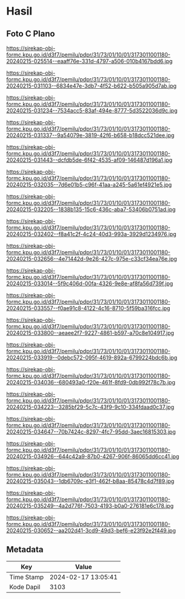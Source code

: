 # Hasil

## Foto C Plano

https://sirekap-obj-formc.kpu.go.id/d3f7/pemilu/pdpr/31/73/01/10/01/3173011001180-20240215-025514--eaaff76e-331d-4797-a506-010b4167bdd6.jpg

https://sirekap-obj-formc.kpu.go.id/d3f7/pemilu/pdpr/31/73/01/10/01/3173011001180-20240215-031103--6834e47e-3db7-4f52-b622-b505a905d7ab.jpg

https://sirekap-obj-formc.kpu.go.id/d3f7/pemilu/pdpr/31/73/01/10/01/3173011001180-20240215-031234--7534acc5-83af-494e-8777-5d3522036d9c.jpg

https://sirekap-obj-formc.kpu.go.id/d3f7/pemilu/pdpr/31/73/01/10/01/3173011001180-20240215-031337--9a54079e-3819-42f6-b658-b18dcc521dee.jpg

https://sirekap-obj-formc.kpu.go.id/d3f7/pemilu/pdpr/31/73/01/10/01/3173011001180-20240215-031443--dcfdb5de-6f42-4535-af09-146487d196a1.jpg

https://sirekap-obj-formc.kpu.go.id/d3f7/pemilu/pdpr/31/73/01/10/01/3173011001180-20240215-032035--7d6e01b5-c96f-41aa-a245-5a61ef4921e5.jpg

https://sirekap-obj-formc.kpu.go.id/d3f7/pemilu/pdpr/31/73/01/10/01/3173011001180-20240215-032205--1838b135-15c6-436c-aba7-53406b0751ad.jpg

https://sirekap-obj-formc.kpu.go.id/d3f7/pemilu/pdpr/31/73/01/10/01/3173011001180-20240215-032402--f8a41c2f-4c24-40d3-993a-3929d1234976.jpg

https://sirekap-obj-formc.kpu.go.id/d3f7/pemilu/pdpr/31/73/01/10/01/3173011001180-20240215-032656--4e71442d-9e26-427c-975e-c33cf34ea76e.jpg

https://sirekap-obj-formc.kpu.go.id/d3f7/pemilu/pdpr/31/73/01/10/01/3173011001180-20240215-033014--5f9c406d-00fa-4326-9e8e-af8fa56d739f.jpg

https://sirekap-obj-formc.kpu.go.id/d3f7/pemilu/pdpr/31/73/01/10/01/3173011001180-20240215-033557--f0ae91c8-4122-4c16-8710-5f59ba316fcc.jpg

https://sirekap-obj-formc.kpu.go.id/d3f7/pemilu/pdpr/31/73/01/10/01/3173011001180-20240215-033800--aeaee2f7-9227-4861-b597-a70c8e104917.jpg

https://sirekap-obj-formc.kpu.go.id/d3f7/pemilu/pdpr/31/73/01/10/01/3173011001180-20240215-033919--0debc572-095f-4619-892a-6799224bdc6b.jpg

https://sirekap-obj-formc.kpu.go.id/d3f7/pemilu/pdpr/31/73/01/10/01/3173011001180-20240215-034036--680493a0-f20e-461f-8fd9-0db992f78c7b.jpg

https://sirekap-obj-formc.kpu.go.id/d3f7/pemilu/pdpr/31/73/01/10/01/3173011001180-20240215-034223--3285bf29-5c7c-43f9-9c10-334fdaad0c37.jpg

https://sirekap-obj-formc.kpu.go.id/d3f7/pemilu/pdpr/31/73/01/10/01/3173011001180-20240215-034647--70b7424c-8297-4fc7-95dd-3aec16815303.jpg

https://sirekap-obj-formc.kpu.go.id/d3f7/pemilu/pdpr/31/73/01/10/01/3173011001180-20240215-034926--644c42a9-87b0-4267-906f-86065dd6cc41.jpg

https://sirekap-obj-formc.kpu.go.id/d3f7/pemilu/pdpr/31/73/01/10/01/3173011001180-20240215-035043--1db6709c-e3f1-462f-b8aa-85478c4d7f89.jpg

https://sirekap-obj-formc.kpu.go.id/d3f7/pemilu/pdpr/31/73/01/10/01/3173011001180-20240215-035249--4a2d776f-7503-4193-b0a0-276181e6c178.jpg

https://sirekap-obj-formc.kpu.go.id/d3f7/pemilu/pdpr/31/73/01/10/01/3173011001180-20240215-030652--aa202d41-3cd9-49d3-bef6-e23f92e2f449.jpg


## Metadata

| Key        | Value               |
| ---------- | ------------------- |
| Time Stamp | 2024-02-17 13:05:41 |
| Kode Dapil | 3103                |



